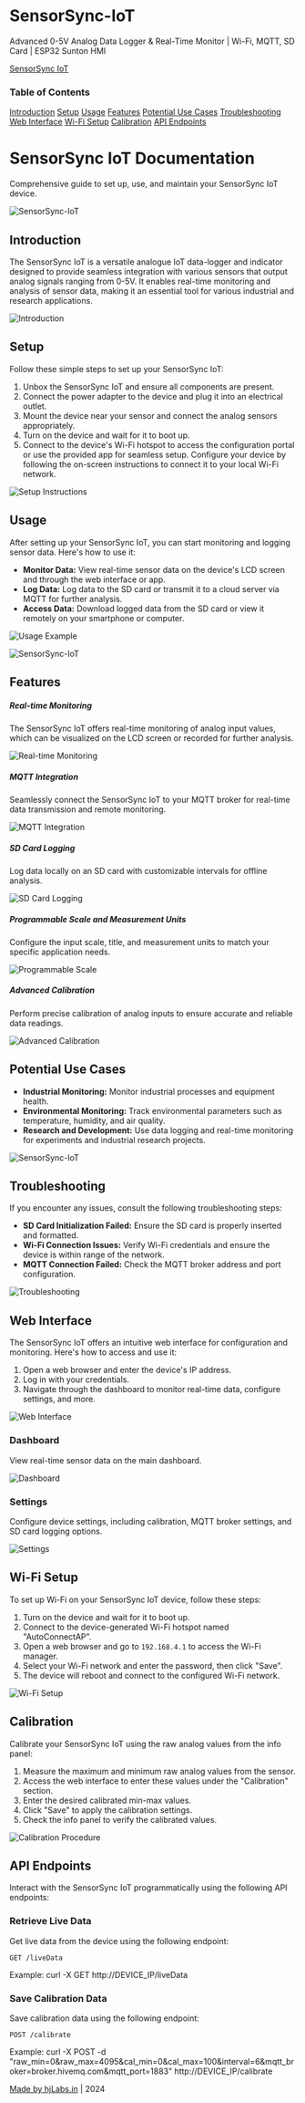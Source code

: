 # SensorSync-IoT
Advanced 0-5V Analog Data Logger &amp; Real-Time Monitor | Wi-Fi, MQTT, SD Card | ESP32 Sunton HMI

[SensorSync IoT](#)

### Table of Contents

[Introduction](#introduction) [Setup](#setup) [Usage](#usage) [Features](#features) [Potential Use Cases](#potential-use-cases) [Troubleshooting](#troubleshooting) [Web Interface](#web-interface) [Wi-Fi Setup](#wifi-setup) [Calibration](#calibration) [API Endpoints](#api-endpoints)

SensorSync IoT Documentation
============================

Comprehensive guide to set up, use, and maintain your SensorSync IoT device.

![SensorSync-IoT](screenshots/9.png)

Introduction
------------

The SensorSync IoT is a versatile analogue IoT data-logger and indicator designed to provide seamless integration with various sensors that output analog signals ranging from 0-5V. It enables real-time monitoring and analysis of sensor data, making it an essential tool for various industrial and research applications.

![Introduction](introduction.jpg)

Setup
-----

Follow these simple steps to set up your SensorSync IoT:

1.  Unbox the SensorSync IoT and ensure all components are present.
2.  Connect the power adapter to the device and plug it into an electrical outlet.
3.  Mount the device near your sensor and connect the analog sensors appropriately.
4.  Turn on the device and wait for it to boot up.
5.  Connect to the device's Wi-Fi hotspot to access the configuration portal or use the provided app for seamless setup. Configure your device by following the on-screen instructions to connect it to your local Wi-Fi network.

![Setup Instructions](setup.jpg)

Usage
-----

After setting up your SensorSync IoT, you can start monitoring and logging sensor data. Here's how to use it:

*   **Monitor Data:** View real-time sensor data on the device's LCD screen and through the web interface or app.
*   **Log Data:** Log data to the SD card or transmit it to a cloud server via MQTT for further analysis.
*   **Access Data:** Download logged data from the SD card or view it remotely on your smartphone or computer.

![Usage Example](usage.jpg)

![SensorSync-IoT](screenshots/screenshot.png)

Features
--------

##### Real-time Monitoring

The SensorSync IoT offers real-time monitoring of analog input values, which can be visualized on the LCD screen or recorded for further analysis.

![Real-time Monitoring](real-time.jpg)

##### MQTT Integration

Seamlessly connect the SensorSync IoT to your MQTT broker for real-time data transmission and remote monitoring.

![MQTT Integration](mqtt.jpg)

##### SD Card Logging

Log data locally on an SD card with customizable intervals for offline analysis.

![SD Card Logging](sd-card.jpg)

##### Programmable Scale and Measurement Units

Configure the input scale, title, and measurement units to match your specific application needs.

![Programmable Scale](scaling.jpg)

##### Advanced Calibration

Perform precise calibration of analog inputs to ensure accurate and reliable data readings.

![Advanced Calibration](calibration.jpg)

Potential Use Cases
-------------------

*   **Industrial Monitoring:** Monitor industrial processes and equipment health.
*   **Environmental Monitoring:** Track environmental parameters such as temperature, humidity, and air quality.
*   **Research and Development:** Use data logging and real-time monitoring for experiments and industrial research projects.

![SensorSync-IoT](screenshots/lcd_screenshot.png)

Troubleshooting
---------------

If you encounter any issues, consult the following troubleshooting steps:

*   **SD Card Initialization Failed:** Ensure the SD card is properly inserted and formatted.
*   **Wi-Fi Connection Issues:** Verify Wi-Fi credentials and ensure the device is within range of the network.
*   **MQTT Connection Failed:** Check the MQTT broker address and port configuration.

![Troubleshooting](troubleshooting.jpg)

Web Interface
-------------

The SensorSync IoT offers an intuitive web interface for configuration and monitoring. Here's how to access and use it:

1.  Open a web browser and enter the device's IP address.
2.  Log in with your credentials.
3.  Navigate through the dashboard to monitor real-time data, configure settings, and more.

![Web Interface](web-interface.jpg)

### Dashboard

View real-time sensor data on the main dashboard.

![Dashboard](dashboard.jpg)

### Settings

Configure device settings, including calibration, MQTT broker settings, and SD card logging options.

![Settings](settings.jpg)

Wi-Fi Setup
-----------

To set up Wi-Fi on your SensorSync IoT device, follow these steps:

1.  Turn on the device and wait for it to boot up.
2.  Connect to the device-generated Wi-Fi hotspot named "AutoConnectAP".
3.  Open a web browser and go to `192.168.4.1` to access the Wi-Fi manager.
4.  Select your Wi-Fi network and enter the password, then click "Save".
5.  The device will reboot and connect to the configured Wi-Fi network.

![Wi-Fi Setup](wifi-setup.jpg)

Calibration
-----------

Calibrate your SensorSync IoT using the raw analog values from the info panel:

1.  Measure the maximum and minimum raw analog values from the sensor.
2.  Access the web interface to enter these values under the "Calibration" section.
3.  Enter the desired calibrated min-max values.
4.  Click "Save" to apply the calibration settings.
5.  Check the info panel to verify the calibrated values.

![Calibration Procedure](calibration-procedure.jpg)

API Endpoints
-------------

Interact with the SensorSync IoT programmatically using the following API endpoints:

### Retrieve Live Data

Get live data from the device using the following endpoint:

    GET /liveData

Example: curl -X GET http://DEVICE\_IP/liveData

### Save Calibration Data

Save calibration data using the following endpoint:

    POST /calibrate

Example: curl -X POST -d "raw\_min=0&raw\_max=4095&cal\_min=0&cal\_max=100&interval=6&mqtt\_broker=broker.hivemq.com&mqtt\_port=1883" http://DEVICE\_IP/calibrate

[Made by hjLabs.in](https://hjlabs.in) | 2024
